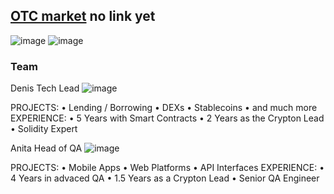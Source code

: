 ## [OTC market]() no link yet

![image](https://github.com/godshunter/My-Contributions/assets/79540001/03e5eeea-ff66-4486-823d-9c62bc8a3e71)
![image](https://github.com/godshunter/My-Contributions/assets/79540001/fe1ebada-b811-4f8e-a4a0-b5ab844ab339)


### Team


Denis
Tech Lead
![image](https://github.com/godshunter/My-Contributions/assets/79540001/5043d360-72be-423b-ad0c-4635265cc4d4)

PROJECTS:
• Lending / 
Borrowing
• DEXs
• Stablecoins
• and much more
EXPERIENCE:
• 5 Years with Smart 
Contracts
• 2 Years as the Crypton Lead
• Solidity Expert

Anita 
Head of QA
![image](https://github.com/godshunter/My-Contributions/assets/79540001/0d2a1499-f313-45c1-ba0c-12381ab71209)

PROJECTS:
• Mobile Apps
• Web Platforms
• API Interfaces
EXPERIENCE:
• 4 Years in advaced QA
• 1.5 Years as a Crypton Lead
• Senior QA Engineer
